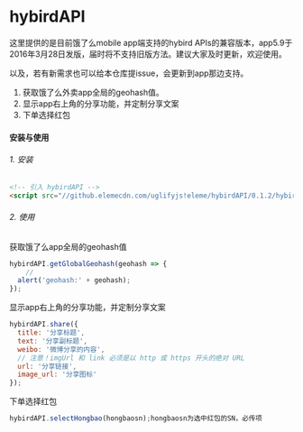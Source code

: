 # hybirdAPI

这里提供的是目前饿了么mobile app端支持的hybird APIs的兼容版本，app5.9于2016年3月28日发版，届时将不支持旧版方法。建议大家及时更新，欢迎使用。

以及，若有新需求也可以给本仓库提issue，会更新到app那边支持。

1. 获取饿了么外卖app全局的geohash值。
2. 显示app右上角的分享功能，并定制分享文案
3. 下单选择红包

#### 安装与使用

###### 1. 安装

```html
<!-- 引入 hybirdAPI -->
<script src="//github.elemecdn.com/uglifyjs!eleme/hybirdAPI/0.1.2/hybirdAPI.js"></script>
```

###### 2. 使用

获取饿了么app全局的geohash值

```js
hybirdAPI.getGlobalGeohash(geohash => {
	//
  alert('geohash:' + geohash);
});
```

显示app右上角的分享功能，并定制分享文案

```js
hybirdAPI.share({
  title: '分享标题',
  text: '分享副标题',
  weibo: '微博分享的内容',
  // 注意！imgUrl 和 link 必须是以 http 或 https 开头的绝对 URL
  url: '分享链接',
  image_url: '分享图标'
});
```

下单选择红包
```js
hybirdAPI.selectHongbao(hongbaosn);hongbaosn为选中红包的SN，必传项
```
